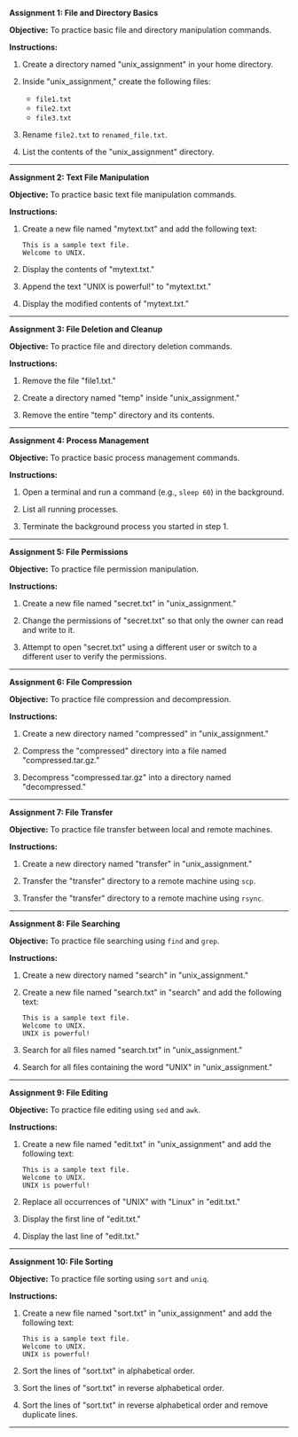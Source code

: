 

**Assignment 1: File and Directory Basics**

**Objective:** To practice basic file and directory manipulation commands.

**Instructions:**

1. Create a directory named "unix_assignment" in your home directory.

2. Inside "unix_assignment," create the following files:
   - `file1.txt`
   - `file2.txt`
   - `file3.txt`

3. Rename `file2.txt` to `renamed_file.txt`.

4. List the contents of the "unix_assignment" directory.



---

**Assignment 2: Text File Manipulation**

**Objective:** To practice basic text file manipulation commands.

**Instructions:**

1. Create a new file named "mytext.txt" and add the following text:
   ```
   This is a sample text file.
   Welcome to UNIX.
   ```

2. Display the contents of "mytext.txt."

3. Append the text "UNIX is powerful!" to "mytext.txt."

4. Display the modified contents of "mytext.txt."


---

**Assignment 3: File Deletion and Cleanup**

**Objective:** To practice file and directory deletion commands.

**Instructions:**

1. Remove the file "file1.txt."

2. Create a directory named "temp" inside "unix_assignment."

3. Remove the entire "temp" directory and its contents.


---

**Assignment 4: Process Management**

**Objective:** To practice basic process management commands.

**Instructions:**

1. Open a terminal and run a command (e.g., `sleep 60`) in the background.

2. List all running processes.

3. Terminate the background process you started in step 1.



---

**Assignment 5: File Permissions**

**Objective:** To practice file permission manipulation.

**Instructions:**

1. Create a new file named "secret.txt" in "unix_assignment."

2. Change the permissions of "secret.txt" so that only the owner can read and write to it.

3. Attempt to open "secret.txt" using a different user or switch to a different user to verify the permissions.


---

**Assignment 6: File Compression**

**Objective:** To practice file compression and decompression.

**Instructions:**

1. Create a new directory named "compressed" in "unix_assignment."

2. Compress the "compressed" directory into a file named "compressed.tar.gz."

3. Decompress "compressed.tar.gz" into a directory named "decompressed."


---

**Assignment 7: File Transfer**

**Objective:** To practice file transfer between local and remote machines.

**Instructions:**

1. Create a new directory named "transfer" in "unix_assignment."

2. Transfer the "transfer" directory to a remote machine using `scp`.

3. Transfer the "transfer" directory to a remote machine using `rsync`.



---

**Assignment 8: File Searching**

**Objective:** To practice file searching using `find` and `grep`.

**Instructions:**

1. Create a new directory named "search" in "unix_assignment."

2. Create a new file named "search.txt" in "search" and add the following text:
   ```
   This is a sample text file.
   Welcome to UNIX.
   UNIX is powerful!
   ```
3. Search for all files named "search.txt" in "unix_assignment."

4. Search for all files containing the word "UNIX" in "unix_assignment."



---

**Assignment 9: File Editing**

**Objective:** To practice file editing using `sed` and `awk`.

**Instructions:**

1. Create a new file named "edit.txt" in "unix_assignment" and add the following text:
   ```
   This is a sample text file.
   Welcome to UNIX.
   UNIX is powerful!
   ```
2. Replace all occurrences of "UNIX" with "Linux" in "edit.txt."

3. Display the first line of "edit.txt."

4. Display the last line of "edit.txt."



---

**Assignment 10: File Sorting**

**Objective:** To practice file sorting using `sort` and `uniq`.

**Instructions:**

1. Create a new file named "sort.txt" in "unix_assignment" and add the following text:
   ```
   This is a sample text file.
   Welcome to UNIX.
   UNIX is powerful!
   ```
2. Sort the lines of "sort.txt" in alphabetical order.

3. Sort the lines of "sort.txt" in reverse alphabetical order.

4. Sort the lines of "sort.txt" in reverse alphabetical order and remove duplicate lines.

---


